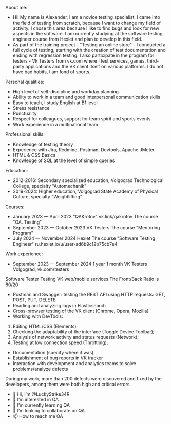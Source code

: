 About me:
- Hi! My name is Alexander, I am a novice testing specialist. I came into the field of testing from scratch, because I want to change my field of activity. I chose this area because I like to find bugs and look for new aspects in the software. I am currently studying at the software testing engineer course from Hexlet and plan to develop in this field.
- As part of the training project - "Testing an online store" - I conducted a full cycle of testing, starting with the creation of test documentation and ending with regression testing. I also participate in the program for testers - Vk Testers from vk.com where I test services, games, third-party applications and the VK client itself on various platforms. I do not have bad habits, I am fond of sports.
  
Personal qualities:
- High level of self-discipline and workday planning
- Ability to work in a team and good interpersonal communication skills
- Easy to teach, I study English at B1 level
- Stress resistance
- Punctuality
- Respect for colleagues, support for team spirit and sports events
- Work experience in a multinational team

Professional skills:
- Knowledge of testing theory
- Experience with Jira, Redmine, Postman, Devtools, Apache JMeter
- HTML & CSS Basics
- Knowledge of SQL at the level of simple queries

Education:
- 2012-2016: Secondary specialized education, Volgograd Technological College, specialty "Automechanik"
- 2019-2024: Higher education, Volgograd State Academy of Physical Culture, specialty "Weightlifting"

Courses:
- January 2023 — April 2023
"QAKrotov"
vk.link/qakrotov
The course "QA. Testing"
- September 2023 — October 2023
VK Testers
The course "Mentoring Program"
- July 2024 — November 2024
Hexlet
The course "Software Testing Engineer"
ru.hexlet.io/u/user-ad6b9c12b75cb7e4

Work experience:
- September 2023 — September 2024
1 year 1 month
VK Testers
Volgograd, vk.com/testers

Software Tester
Testing VK web/mobile services
The Front/Back Ratio is 80/20
- Postman and Swagger: testing the REST API using HTTP requests: GET, POST, PUT, DELETE
- Reading and analyzing logs in Elasticsearch
- Cross-browser testing of the VK client (Chrome, Opera, Mozilla)
- Working with DevTools:
1. Editing HTML/CSS (Elements);
2. Checking the adaptability of the interface (Toggle Device Toolbar);
3. Analysis of network activity and status requests (Network);
4. Testing at low connection speed (Throttling);
- Documentation (specify where it was)
- Establishment of bug reports in VK tracker
- Interaction with development and analytics teams to solve problems/analyze defects

During my work, more than 200 defects were discovered and fixed by the developers, among them were both high and critical errors.

- 👋 Hi, I’m @LuckyStrike34R
- 👀 I’m interested in QA
- 🌱 I’m currently learning QA
- 💞️ I’m looking to collaborate on QA
- 📫 How to reach me QA
<!---
LuckyStrike34R/LuckyStrike34R is a ✨ special ✨ repository because its `README.md` (this file) appears on your GitHub profile.
You can click the Preview link to take a look at your changes.
--->
